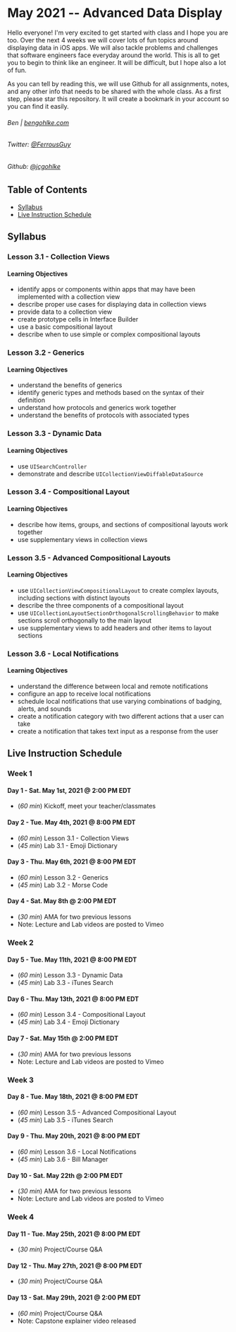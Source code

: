# May 2021 -- Advanced Data Display

Hello everyone! I'm very excited to get started with class and I hope you are too. Over the next 4 weeks we will cover lots of fun topics around displaying data in iOS apps. We will also tackle problems and challenges that software engineers face everyday around the world. This is all to get you to begin to think like an engineer. It will be difficult, but I hope also a lot of fun.

As you can tell by reading this, we will use Github for all assignments, notes, and any other info that needs to be shared with the whole class. As a first step, please star this repository. It will create a bookmark in your account so you can find it easily.

###### Ben | [bengohlke.com](http://www.bengohlke.com)

###### Twitter: [@FerrousGuy](http://www.twitter.com/FerrousGuy)
###### Github: [@jcgohlke](http://www.github.com/jcgohlke)

## Table of Contents
* [Syllabus](https://github.com/jcgohlke/May21--advanced-data-display#syllabus)
* [Live Instruction Schedule](https://github.com/jcgohlke/May21--advanced-data-display#live-instruction-schedule)

## Syllabus

### Lesson 3.1 - Collection Views
#### Learning Objectives
* identify apps or components within apps that may have been implemented with a collection view
* describe proper use cases for displaying data in collection views
* provide data to a collection view
* create prototype cells in Interface Builder
* use a basic compositional layout
* describe when to use simple or complex compositional layouts

### Lesson 3.2 - Generics
#### Learning Objectives
* understand the benefits of generics
* identify generic types and methods based on the syntax of their definition
* understand how protocols and generics work together
* understand the benefits of protocols with associated types

### Lesson 3.3 - Dynamic Data
#### Learning Objectives
* use `UISearchController`
* demonstrate and describe `UICollectionViewDiffableDataSource`

### Lesson 3.4 - Compositional Layout
#### Learning Objectives
* describe how items, groups, and sections of compositional layouts work together
* use supplementary views in collection views

### Lesson 3.5 - Advanced Compositional Layouts
#### Learning Objectives
* use `UICollectionViewCompositionalLayout` to create complex layouts, including sections with distinct layouts
* describe the three components of a compositional layout
* use `UICollectionLayoutSectionOrthogonalScrollingBehavior` to make sections scroll orthogonally to the main layout
* use supplementary views to add headers and other items to layout sections

### Lesson 3.6 - Local Notifications
#### Learning Objectives
* understand the difference between local and remote notifications
* configure an app to receive local notifications
* schedule local notifications that use varying combinations of badging, alerts, and sounds
* create a notification category with two different actions that a user can take
* create a notification that takes text input as a response from the user

## Live Instruction Schedule
### Week 1
#### Day 1 - Sat. May 1st, 2021 @ 2:00 PM EDT
* (_60 min_) Kickoff, meet your teacher/classmates

#### Day 2 - Tue. May 4th, 2021 @ 8:00 PM EDT
* (_60 min_) Lesson 3.1 - Collection Views
* (_45 min_) Lab 3.1 - Emoji Dictionary

#### Day 3 - Thu. May 6th, 2021 @ 8:00 PM EDT
* (_60 min_) Lesson 3.2 - Generics
* (_45 min_) Lab 3.2 - Morse Code

#### Day 4 - Sat. May 8th @ 2:00 PM EDT
* (_30 min_) AMA for two previous lessons
* Note: Lecture and Lab videos are posted to Vimeo

### Week 2
#### Day 5 - Tue. May 11th, 2021 @ 8:00 PM EDT
* (_60 min_) Lesson 3.3 - Dynamic Data
* (_45 min_) Lab 3.3 - iTunes Search

#### Day 6 - Thu. May 13th, 2021 @ 8:00 PM EDT
* (_60 min_) Lesson 3.4 - Compositional Layout
* (_45 min_) Lab 3.4 - Emoji Dictionary

#### Day 7 - Sat. May 15th @ 2:00 PM EDT
* (_30 min_) AMA for two previous lessons
* Note: Lecture and Lab videos are posted to Vimeo

### Week 3
#### Day 8 - Tue. May 18th, 2021 @ 8:00 PM EDT
* (_60 min_) Lesson 3.5 - Advanced Compositional Layout
* (_45 min_) Lab 3.5 - iTunes Search

#### Day 9 - Thu. May 20th, 2021 @ 8:00 PM EDT
* (_60 min_) Lesson 3.6 - Local Notifications
* (_45 min_) Lab 3.6 - Bill Manager

#### Day 10 - Sat. May 22th @ 2:00 PM EDT
* (_30 min_) AMA for two previous lessons
* Note: Lecture and Lab videos are posted to Vimeo

### Week 4
#### Day 11 - Tue. May 25th, 2021 @ 8:00 PM EDT
* (_30 min_) Project/Course Q&A

#### Day 12 - Thu. May 27th, 2021 @ 8:00 PM EDT
* (_30 min_) Project/Course Q&A

#### Day 13 - Sat. May 29th, 2021 @ 2:00 PM EDT
* (_60 min_) Project/Course Q&A
* Note: Capstone explainer video released
